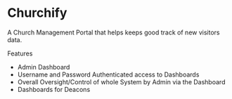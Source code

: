 # Churchify

A Church Management Portal that helps keeps good track of new visitors data.

Features
- Admin Dashboard 
- Username and Password Authenticated access to Dashboards 
- Overall Oversight/Control of whole System by Admin via the Dashboard
- Dashboards for Deacons


